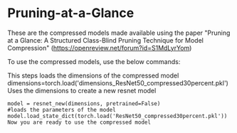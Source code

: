 # Pruning-at-a-Glance
These are the compressed models made available using the paper "Pruning at a Glance: A Structured Class-Blind Pruning Technique for Model Compression" (https://openreview.net/forum?id=S1MdLyrYom)

To use the compressed models, use the below commands:

This steps loads the dimensions of the compressed model
dimensions=torch.load('dimensions_ResNet50_compressed30percent.pkl')
Uses the dimensions to create a new resnet model
```
model = resnet_new(dimensions, pretrained=False)
#loads the parameters of the model
model.load_state_dict(torch.load('ResNet50_compressed30percent.pkl'))
Now you are ready to use the compressed model
```
